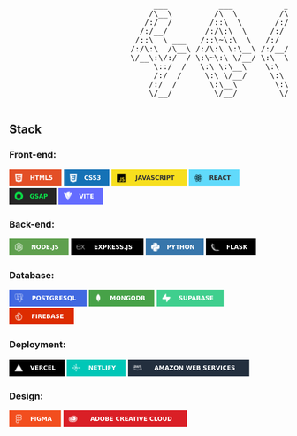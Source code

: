 <pre>

                               ___           ___           ___       ___       ___     
                              /\__\         /\  \         /\__\     /\__\     /\  \    
                             /:/  /        /::\  \       /:/  /    /:/  /    /::\  \   
                            /:/__/        /:/\:\  \     /:/  /    /:/  /    /:/\:\  \  
                           /::\  \ ___   /::\~\:\  \   /:/  /    /:/  /    /:/  \:\  \ 
                          /:/\:\  /\__\ /:/\:\ \:\__\ /:/__/    /:/__/    /:/__/ \:\__\
                          \/__\:\/:/  / \:\~\:\ \/__/ \:\  \    \:\  \    \:\  \ /:/  /
                               \::/  /   \:\ \:\__\    \:\  \    \:\  \    \:\  /:/  / 
                               /:/  /     \:\ \/__/     \:\  \    \:\  \    \:\/:/  /  
                              /:/  /       \:\__\        \:\__\    \:\__\    \::/  /   
                              \/__/         \/__/         \/__/     \/__/     \/__/    

</pre>

## Stack

### Front-end:

<img style="height: 30px;" 
src="./img/HTML25.svg"/>
<img style="height: 30px;" 
src="./img/CSS3.svg"/>
<img style="height: 30px;" 
src="./img/JAVASCRIPT.svg"/>
<img style="height: 30px;" 
src="./img/REACT.svg"/>
<img style="height: 30px;" 
src="./img/GSAP.svg"/>
<img style="height: 30px;" 
src="./img/VITE.svg"/>


### Back-end:

<img style="height: 30px;" 
src="./img/NODEJS.svg"/>
<img style="height: 30px;" 
src="./img/EXPRESSJS.svg"/>
<img style="height: 30px;" 
src="./img/PYTHON.svg"/>
<img style="height: 30px;" 
src="./img/FLASK.svg"/>


### Database:

<img style="height: 30px;" 
src="./img/POSTGRESQL.svg"/>
<img style="height: 30px;" 
src="./img/MONGODB.svg"/>
<img style="height: 30px;" 
src="./img/SUPABASE.svg"/>
<img style="height: 30px;" 
src="./img/FIREBASE.svg"/>


### Deployment:

<img style="height: 30px;" 
src="./img/VERCEL.svg"/>
<img style="height: 30px;" 
src="./img/NETLIFY.svg"/>
<img style="height: 30px;" 
src="./img/AWS.svg"/>


### Design:

<img style="height: 30px;" 
src="./img/FIGMA.svg"/>
<img style="height: 30px;" 
src="./img/ACC.svg"/>

